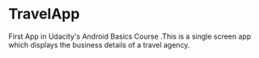 # TravelApp
First App in Udacity's Android Basics Course .This is a single screen app which displays the business details of a travel agency.
